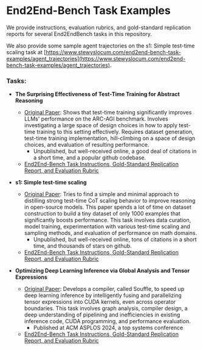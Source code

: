 # End2End-Bench Task Examples

We provide instructions, evaluation rubrics, and gold-standard replication reports for several End2EndBench tasks in this repository.

We also provide some sample agent trajectories on the s1: Simple test-time scaling task at [https://www.stewyslocum.com/end2end-bench-task-examples/agent_trajectories](https://www.stewyslocum.com/end2end-bench-task-examples/agent_trajectories).

### Tasks:
* **The Surprising Effectiveness of Test-Time Training for Abstract Reasoning**
    * [Original Paper](https://arxiv.org/abs/2411.07279): Shows that test-time training significantly improves LLMs' performance on the ARC-AGI benchmark. Involves investigating a large space of design choices in how to apply test-time training to this setting effectively. Requires dataset generation, test-time training implementation, hill-climbing on a space of design choices, and evaluation of resulting performance.
        * Unpublished, but well-received online, a good deal of citations in a short time, and a popular github codebase.
    * [End2End-Bench Task Instructions, Gold-Standard Replication Report, and Evaluation Rubric](arc-test-time-training/)

* **s1: Simple test-time scaling**
    * [Original Paper](https://arxiv.org/abs/2501.19393): Tries to find a simple and minimal approach to distilling strong test-time CoT scaling behavior to improve reasoning in open-source models. This paper spends a lot of time on dataset construction to build a tiny dataset of only 1000 examples that significantly boosts performance. This task involves data curation, model training, experimentation with various test-time scaling and sampling methods, and evaluation of performance on math domains.
        * Unpublished, but well-received online, tons of citations in a short time, and thousands of stars on github.
    * [End2End-Bench Task Instructions, Gold-Standard Replication Report, and Evaluation Rubric](s1-simple-test-time-scaling/)

* **Optimizing Deep Learning Inference via Global Analysis and Tensor Expressions**
    * [Original Paper](https://dl.acm.org/doi/10.1145/3617232.3624858): Develops a compiler, called Souffle, to speed up deep learning inference by intelligently fusing and parallelizing tensor expressions into CUDA kernels, even across operator boundaries. This task involves graph analysis, compiler design, a deep understanding of pipelining and inefficiencies in existing inference code, CUDA programming, and performance evaluation.
        * Published at ACM ASPLOS 2024, a top systems conference
    * [End2End-Bench Task Instructions, Gold-Standard Replication Report, and Evaluation Rubric](souffle-optimize-inference-speed/)